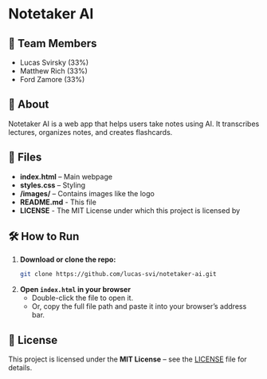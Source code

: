# Notetaker AI

## 📌 Team Members
- Lucas Svirsky (33%)
- Matthew Rich (33%)
- Ford Zamore (33%)

## 🚀 About
Notetaker AI is a web app that helps users take notes using AI. It transcribes lectures, organizes notes, and creates flashcards.

## 📂 Files
- **index.html** – Main webpage
- **styles.css** – Styling
- **/images/** – Contains images like the logo
- **README.md** - This file
- **LICENSE** - The MIT License under which this project is licensed by

## 🛠️ How to Run
1. **Download or clone the repo:**
   ```bash
   git clone https://github.com/lucas-svi/notetaker-ai.git
   ```
2. **Open `index.html` in your browser**  
   - Double-click the file to open it.
   - Or, copy the full file path and paste it into your browser’s address bar.

## 📜 License
This project is licensed under the **MIT License** – see the [LICENSE](LICENSE) file for details.